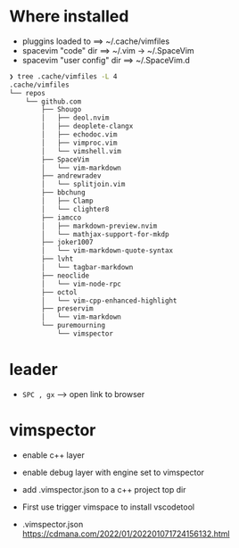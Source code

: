 # Where installed 

* pluggins loaded to ==> ~/.cache/vimfiles
* spacevim "code" dir ==> ~/.vim -> ~/.SpaceVim 
* spacevim "user config" dir ==> ~/.SpaceVim.d 

```zsh
❯ tree .cache/vimfiles -L 4
.cache/vimfiles
└── repos
    └── github.com
        ├── Shougo
        │   ├── deol.nvim
        │   ├── deoplete-clangx
        │   ├── echodoc.vim
        │   ├── vimproc.vim
        │   └── vimshell.vim
        ├── SpaceVim
        │   └── vim-markdown
        ├── andrewradev
        │   └── splitjoin.vim
        ├── bbchung
        │   ├── Clamp
        │   └── clighter8
        ├── iamcco
        │   ├── markdown-preview.nvim
        │   └── mathjax-support-for-mkdp
        ├── joker1007
        │   └── vim-markdown-quote-syntax
        ├── lvht
        │   └── tagbar-markdown
        ├── neoclide
        │   └── vim-node-rpc
        ├── octol
        │   └── vim-cpp-enhanced-highlight
        ├── preservim
        │   └── vim-markdown
        └── puremourning
            └── vimspector

```


# leader
  - `SPC , gx` --> open link to browser 



# vimspector
  - enable c++ layer
  - enable debug layer with engine set to vimspector
  - add .vimspector.json to a c++ project top dir
  - First use trigger vimspace to install vscodetool

  - .vimspector.json https://cdmana.com/2022/01/202201071724156132.html   






